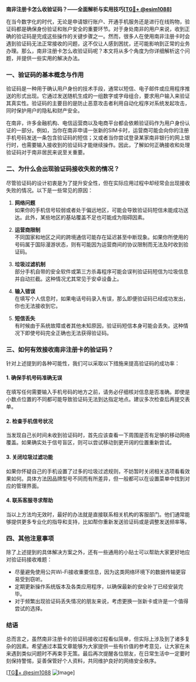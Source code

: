 **南非注册卡怎么收验证码？——全面解析与实用技巧[[TG💪+ @esim1088](https://t.me/s/esim1088)]**

在当今数字化的时代，无论是申请银行账户、开通手机服务还是进行在线购物，验证码都是确保身份验证和账户安全的重要环节。对于身处南非的用户来说，收到正确的验证码是完成这些操作的关键步骤之一。然而，很多人在使用南非注册卡时会遇到验证码无法正常接收的问题，这不仅让人感到困扰，还可能影响到正常的业务办理。那么，南非注册卡怎么收验证码呢？本文将从多个角度为你详细解析这个问题，并提供一些实用的解决办法。

### 一、验证码的基本概念与作用

验证码是一种用于确认用户身份的技术手段，通常以短信、电子邮件或应用程序推送的形式出现。它通过发送随机生成的一组数字或字母组合，要求用户输入来验证其真实性。验证码的主要目的是防止恶意攻击者利用自动化程序对系统发起攻击，同时保护用户的隐私和财产安全。

在南非，许多金融机构、电信运营商以及电商平台都会依赖验证码作为用户身份认证的一部分。例如，当你在南非申请一张新的SIM卡时，运营商可能会向你的注册手机号码发送一条包含验证码的短信；又或者当你尝试登录某家南非银行的网上银行时，也需要输入接收到的验证码才能继续操作。因此，了解如何正确接收和处理验证码对于南非居民来说至关重要。

### 二、为什么会出现验证码接收失败的情况？

尽管验证码的设计初衷是为了提升安全性，但在实际应用过程中却经常会出现接收失败的情况。以下是一些常见的原因：

1. **网络问题**  
   如果你的手机信号较弱或者处于偏远地区，可能会导致验证码短信未能成功送达。此外，某些地区的基站覆盖不足也可能成为阻碍因素。

2. **运营商限制**  
   不同国家和地区之间的跨境通信可能存在延迟甚至中断现象。如果你所使用的号码属于国际漫游状态，则有可能因为运营商间的协议限制而无法及时收到验证码。

3. **垃圾过滤机制**  
   部分手机自带的安全软件或第三方杀毒程序可能会误判验证码短信为垃圾信息并自动拦截。这种情况尤其常见于安卓设备上。

4. **输入错误**  
   在填写个人信息时，如果电话号码录入有误，那么即便验证码已经成功发出，你也无法接收到它。

5. **短信丢失**  
   有时候由于系统故障或者其他未知原因，验证码短信本身可能会丢失。这种情况下即使号码完全正确也无法获得验证码。

### 三、如何有效接收南非注册卡的验证码？

针对上述提到的各种可能性，我们可以采取以下措施来提高验证码的成功率：

#### 1. 确保手机号码准确无误
在填写任何需要输入手机号码的地方之前，请务必仔细核对信息是否准确。即使是小数点位置的不同都可能导致验证码无法到达指定地点。建议多次检查后再提交表单。

#### 2. 检查手机信号状况
当发现自己长时间未收到验证码时，首先应该查看一下周围是否有足够的移动网络覆盖。如果确实处于信号盲区，则可以尝试移动到更开阔的位置重新尝试。

#### 3. 关闭垃圾过滤功能
如果你怀疑自己的手机设置了过多的垃圾过滤规则，不妨暂时关闭相关选项看看效果如何。具体方法因品牌型号不同而有所差异，但一般都可以在设置菜单中找到对应的管理界面。

#### 4. 联系客服寻求帮助
当以上方法均无效时，最好的办法就是直接联系相关机构的客服部门。他们通常能够提供更多专业化的指导和支持，比如帮你重新发送验证码或是调整发送频率等。

### 四、其他注意事项

除了上述提到的具体解决方案之外，还有一些通用的小贴士可以帮助大家更好地应对验证码接收难题：

- 尽量避免使用公共Wi-Fi接收重要信息，因为这类网络环境下的数据传输更容易受到窃听。
- 定期更新操作系统版本及各类应用程序，以确保最新的安全补丁已经安装完毕。
- 对于频繁出现验证码丢失情况的朋友来说，考虑更换一张新卡或许是一个值得尝试的选择。

### 结语

总而言之，虽然南非注册卡的验证码接收过程看似简单，但实际上涉及到了诸多复杂的因素。希望通过本篇文章能够为大家提供一些有价值的参考意见，让大家在未来遇到类似问题时不再束手无策。最后再次提醒各位朋友，在日常生活中一定要时刻保持警惕，妥善保管好个人资料，共同维护良好的网络安全秩序。

[[TG💪+ @esim1088](https://t.me/s/esim1088) ![Image](https://i.postimg.cc/4NQfJmqS/Snipaste-2025-05-13-00-14-12.png)]